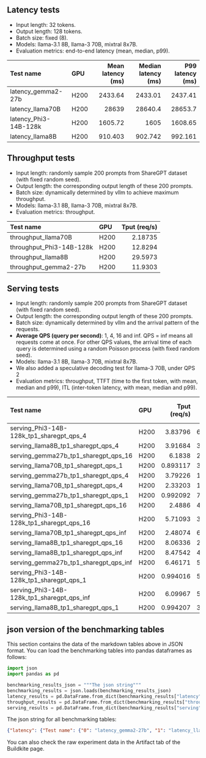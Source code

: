 
## Latency tests

- Input length: 32 tokens.
- Output length: 128 tokens.
- Batch size: fixed (8).
- Models: llama-3.1 8B, llama-3 70B, mixtral 8x7B.
- Evaluation metrics: end-to-end latency (mean, median, p99).


| Test name             | GPU   |   Mean latency (ms) |   Median latency (ms) |   P99 latency (ms) |
|:----------------------|:------|--------------------:|----------------------:|-------------------:|
| latency_gemma2-27b    | H200  |            2433.64  |              2433.01  |           2437.41  |
| latency_llama70B      | H200  |           28639     |             28640.4   |          28653.7   |
| latency_Phi3-14B-128k | H200  |            1605.72  |              1605     |           1608.65  |
| latency_llama8B       | H200  |             910.403 |               902.742 |            992.161 |


## Throughput tests

- Input length: randomly sample 200 prompts from ShareGPT dataset (with fixed random seed).
- Output length: the corresponding output length of these 200 prompts.
- Batch size: dynamically determined by vllm to achieve maximum throughput.
- Models: llama-3.1 8B, llama-3 70B, mixtral 8x7B.
- Evaluation metrics: throughput.


| Test name                | GPU   |   Tput (req/s) |
|:-------------------------|:------|---------------:|
| throughput_llama70B      | H200  |        2.18735 |
| throughput_Phi3-14B-128k | H200  |       12.8294  |
| throughput_llama8B       | H200  |       29.5973  |
| throughput_gemma2-27b    | H200  |       11.9303  |


## Serving tests

- Input length: randomly sample 200 prompts from ShareGPT dataset (with fixed random seed).
- Output length: the corresponding output length of these 200 prompts.
- Batch size: dynamically determined by vllm and the arrival pattern of the requests.
- **Average QPS (query per second)**: 1, 4, 16 and inf. QPS = inf means all requests come at once. For other QPS values, the arrival time of each query is determined using a random Poisson process (with fixed random seed).
- Models: llama-3.1 8B, llama-3 70B, mixtral 8x7B.
- We also added a speculative decoding test for llama-3 70B, under QPS 2
- Evaluation metrics: throughput, TTFT (time to the first token, with mean, median and p99), ITL (inter-token latency, with mean, median and p99).


| Test name                                  | GPU   |   Tput (req/s) |   Mean TTFT (ms) |   Median TTFT (ms) |   P99 TTFT (ms) |   Mean ITL (ms) |   Median ITL (ms) |   P99 ITL (ms) |
|:-------------------------------------------|:------|---------------:|-----------------:|-------------------:|----------------:|----------------:|------------------:|---------------:|
| serving_Phi3-14B-128k_tp1_sharegpt_qps_4   | H200  |       3.83796  |          68.8304 |            66.2849 |        135.283  |        30.6977  |           25.6522 |       111.464  |
| serving_llama8B_tp1_sharegpt_qps_4         | H200  |       3.91684  |          36.8437 |            32.1393 |         80.7577 |        11.7723  |           10.854  |        25.2844 |
| serving_gemma27b_tp1_sharegpt_qps_16       | H200  |       6.1838   |       25536.2    |         17470.6    |      67451      |       171.524   |          188.938  |       376.065  |
| serving_llama70B_tp1_sharegpt_qps_1        | H200  |       0.893117 |         302.681  |           340.14   |        852.194  |       250.957   |          243.86   |       316.508  |
| serving_gemma27b_tp1_sharegpt_qps_4        | H200  |       3.79226  |         104.561  |            71.8571 |        415.285  |        39.0255  |           31.8077 |       144.068  |
| serving_llama70B_tp1_sharegpt_qps_4        | H200  |       2.33203  |        1776.37   |           606.136  |      11122.9    |       372.185   |          345.986  |       663.249  |
| serving_gemma27b_tp1_sharegpt_qps_1        | H200  |       0.992092 |          75.0639 |            53.2924 |        161.149  |        22.85    |           21.6343 |        58.6669 |
| serving_llama70B_tp1_sharegpt_qps_16       | H200  |       2.4886   |       46866.5    |         24580.3    |     166163      |       384.676   |          356.981  |       667.076  |
| serving_Phi3-14B-128k_tp1_sharegpt_qps_16  | H200  |       5.71093  |       31674.5    |         23553      |      86356.4    |       169.992   |          195.208  |       350.885  |
| serving_llama70B_tp1_sharegpt_qps_inf      | H200  |       2.48074  |       69842.6    |         43688.7    |     230870      |       385.532   |          356.649  |       668.839  |
| serving_llama8B_tp1_sharegpt_qps_16        | H200  |       8.06336  |       20255.8    |         15506.6    |      45519.8    |       123.036   |           97.9871 |       239.899  |
| serving_llama8B_tp1_sharegpt_qps_inf       | H200  |       8.47542  |       47059.3    |         40964.9    |     102178      |       132.036   |          159.922  |       234.37   |
| serving_gemma27b_tp1_sharegpt_qps_inf      | H200  |       6.46171  |       51531.4    |         46896.1    |     122902      |       170.233   |          183.386  |       232.719  |
| serving_Phi3-14B-128k_tp1_sharegpt_qps_1   | H200  |       0.994016 |          52.3634 |            49.4684 |        104.719  |        15.9645  |           15.0483 |        52.0941 |
| serving_Phi3-14B-128k_tp1_sharegpt_qps_inf | H200  |       6.09967  |       56121.7    |         52755.5    |     137335      |       164.527   |          184.499  |       242.647  |
| serving_llama8B_tp1_sharegpt_qps_1         | H200  |       0.994207 |          36.3674 |            27.0128 |         89.2463 |         8.71239 |            8.4196 |        16.6841 |


## json version of the benchmarking tables

This section contains the data of the markdown tables above in JSON format. 
You can load the benchmarking tables into pandas dataframes as follows:

```python
import json
import pandas as pd

benchmarking_results_json = """The json string"""
benchmarking_results = json.loads(benchmarking_results_json)
latency_results = pd.DataFrame.from_dict(benchmarking_results["latency"])
throughput_results = pd.DataFrame.from_dict(benchmarking_results["throughput"])
serving_results = pd.DataFrame.from_dict(benchmarking_results["serving"])
```

The json string for all benchmarking tables:
```json
{"latency": {"Test name": {"0": "latency_gemma2-27b", "1": "latency_llama70B", "2": "latency_Phi3-14B-128k", "3": "latency_llama8B"}, "GPU": {"0": "H200", "1": "H200", "2": "H200", "3": "H200"}, "Mean latency (ms)": {"0": 2433.644244600267, "1": 28639.025032266727, "2": 1605.7205620003515, "3": 910.4033824667567}, "Median latency (ms)": {"0": 2433.006701001432, "1": 28640.446904000783, "2": 1604.9982410004304, "3": 902.7419630001532}, "P99 latency (ms)": {"0": 2437.4122486203123, "1": 28653.71074461924, "2": 1608.649851320406, "3": 992.16065730041}}, "throughput": {"Test name": {"0": "throughput_llama70B", "1": "throughput_Phi3-14B-128k", "2": "throughput_llama8B", "3": "throughput_gemma2-27b"}, "GPU": {"0": "H200", "1": "H200", "2": "H200", "3": "H200"}, "Tput (req/s)": {"0": 2.187350418846136, "1": 12.82939559993687, "2": 29.597279469926786, "3": 11.930327476798293}}, "serving": {"Test name": {"0": "serving_Phi3-14B-128k_tp1_sharegpt_qps_4", "1": "serving_llama8B_tp1_sharegpt_qps_4", "2": "serving_gemma27b_tp1_sharegpt_qps_16", "3": "serving_llama70B_tp1_sharegpt_qps_1", "4": "serving_gemma27b_tp1_sharegpt_qps_4", "5": "serving_llama70B_tp1_sharegpt_qps_4", "6": "serving_gemma27b_tp1_sharegpt_qps_1", "7": "serving_llama70B_tp1_sharegpt_qps_16", "8": "serving_Phi3-14B-128k_tp1_sharegpt_qps_16", "9": "serving_llama70B_tp1_sharegpt_qps_inf", "10": "serving_llama8B_tp1_sharegpt_qps_16", "11": "serving_llama8B_tp1_sharegpt_qps_inf", "12": "serving_gemma27b_tp1_sharegpt_qps_inf", "13": "serving_Phi3-14B-128k_tp1_sharegpt_qps_1", "14": "serving_Phi3-14B-128k_tp1_sharegpt_qps_inf", "15": "serving_llama8B_tp1_sharegpt_qps_1"}, "GPU": {"0": "H200", "1": "H200", "2": "H200", "3": "H200", "4": "H200", "5": "H200", "6": "H200", "7": "H200", "8": "H200", "9": "H200", "10": "H200", "11": "H200", "12": "H200", "13": "H200", "14": "H200", "15": "H200"}, "Tput (req/s)": {"0": 3.837956867952489, "1": 3.9168359805995907, "2": 6.183796212089202, "3": 0.8931172660813852, "4": 3.792263893844621, "5": 2.3320281994592826, "6": 0.9920919109762275, "7": 2.488599608868405, "8": 5.7109287461406835, "9": 2.480738504926752, "10": 8.06335857232855, "11": 8.475419201975813, "12": 6.461707110306633, "13": 0.9940164326647605, "14": 6.099665945296534, "15": 0.9942071837328349}, "Mean TTFT (ms)": {"0": 68.8304121209917, "1": 36.843746542002236, "2": 25536.209082524, "3": 302.68140134500663, "4": 104.56141779100744, "5": 1776.3682821439897, "6": 75.06391252798994, "7": 46866.491477300005, "8": 31674.53346650001, "9": 69842.562732765, "10": 20255.816553752993, "11": 47059.34656220601, "12": 51531.377914577024, "13": 52.36337209999806, "14": 56121.676371274996, "15": 36.36738758099824}, "Median TTFT (ms)": {"0": 66.28488149999612, "1": 32.13928849993408, "2": 17470.6191690002, "3": 340.1396105000458, "4": 71.8571110000994, "5": 606.136449499445, "6": 53.29238499984967, "7": 24580.294790000153, "8": 23553.038957000128, "9": 43688.732508499925, "10": 15506.629984500023, "11": 40964.94005299996, "12": 46896.080556499786, "13": 49.468427000192605, "14": 52755.498161999865, "15": 27.012761999969825}, "P99 TTFT (ms)": {"0": 135.2831589601101, "1": 80.75768578995392, "2": 67450.9619034096, "3": 852.1939450004811, "4": 415.2848586205982, "5": 11122.922920389981, "6": 161.14906866012893, "7": 166162.51628691936, "8": 86356.3740802404, "9": 230869.83321858986, "10": 45519.82591983994, "11": 102177.68647681011, "12": 122901.65670970002, "13": 104.71903155988002, "14": 137334.7772101899, "15": 89.24626619997183}, "Mean ITL (ms)": {"0": 30.697664912071232, "1": 11.772282235958984, "2": 171.52428055467144, "3": 250.95696224190655, "4": 39.025495340802806, "5": 372.18462432387815, "6": 22.850036070349237, "7": 384.67552587817676, "8": 169.99161096579564, "9": 385.5318922875249, "10": 123.03550933911679, "11": 132.03613486547238, "12": 170.23309675224127, "13": 15.964462636329516, "14": 164.5270365150945, "15": 8.712388674308547}, "Median ITL (ms)": {"0": 25.652209999861952, "1": 10.853974999918137, "2": 188.93756100032988, "3": 243.86005950009348, "4": 31.807653999749164, "5": 345.985634000499, "6": 21.634291000282246, "7": 356.98139400028595, "8": 195.20766750019902, "9": 356.64860600036263, "10": 97.98705399998653, "11": 159.9219390000144, "12": 183.38616949995412, "13": 15.048277999994752, "14": 184.4991515001766, "15": 8.419597999989037}, "P99 ITL (ms)": {"0": 111.46426953009266, "1": 25.284375799992674, "2": 376.0645694604676, "3": 316.50849762043435, "4": 144.0679835501213, "5": 663.2485065598667, "6": 58.66687005000127, "7": 667.0756011196863, "8": 350.8850285701282, "9": 668.8393058394377, "10": 239.89930980001193, "11": 234.36957780013475, "12": 232.71878259986804, "13": 52.094134429971746, "14": 242.64692306009235, "15": 16.684082600068006}}}
```

You can also check the raw experiment data in the Artifact tab of the Buildkite page.


